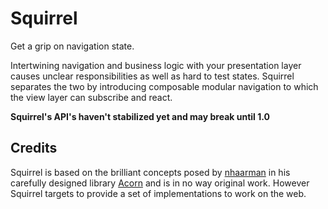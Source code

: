 # Squirrel

Get a grip on navigation state.

Intertwining navigation and business logic with your presentation layer
causes unclear responsibilities as well as hard to test states. Squirrel
separates the two by introducing composable modular navigation to which
the view layer can subscribe and react.

**Squirrel's API's haven't stabilized yet and may break until 1.0**

## Credits

Squirrel is based on the brilliant concepts posed by [nhaarman](https://github.com/nhaarman) in
his carefully designed library [Acorn](https://github.com/nhaarman/Acorn) and is in no
way original work. However Squirrel targets to provide a set of implementations
to work on the web.
